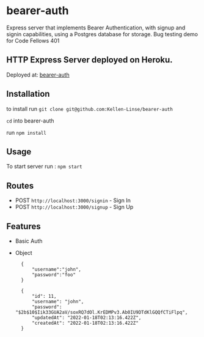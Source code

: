# bearer-auth

Express server that implements Bearer Authentication, with signup and signin capabilities, using a Postgres database for storage. Bug testing demo for Code Fellows 401


## HTTP Express Server deployed on Heroku.

Deployed at: [bearer-auth](https://cf-bearer-auth.herokuapp.com)


## Installation

to install run `git clone git@github.com:Kellen-Linse/bearer-auth`

`cd` into bearer-auth

run `npm install`

## Usage

To start server run : `npm start`



## Routes

* POST `http://localhost:3000/signin` - Sign In
* POST `http://localhost:3000/signup` - Sign Up
  
## Features

* Basic Auth

* Object 

        {
            "username":"john",
            "password":"foo"
        }

        {
            "id": 11,
            "username": "john",
            "password": "$2b$10$Iik33GUA2aV/soxRQ7dOl.KrEDMPv3.Ab0IU9DTdKlGQQfCTiFlpq",
            "updatedAt": "2022-01-18T02:13:16.422Z",
            "createdAt": "2022-01-18T02:13:16.422Z"
        }